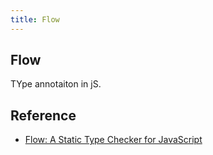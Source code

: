 ```yaml
---
title: Flow
---
```


## Flow
TYpe annotaiton in jS.

## Reference
* [Flow: A Static Type Checker for JavaScript](https://flow.org/)

